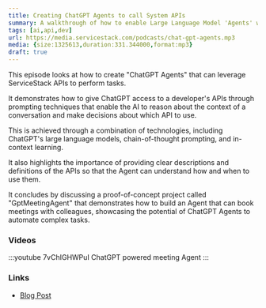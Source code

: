 ```yaml
---
title: Creating ChatGPT Agents to call System APIs
summary: A walkthrough of how to enable Large Language Model 'Agents' with access to your own ServiceStack APIs
tags: [ai,api,dev]
url: https://media.servicestack.com/podcasts/chat-gpt-agents.mp3
media: {size:1325613,duration:331.344000,format:mp3}
draft: true
---
```


This episode looks at how to create "ChatGPT Agents" that can leverage ServiceStack APIs to 
perform tasks. 

It demonstrates how to give ChatGPT access to a developer's APIs through prompting techniques 
that enable the AI to reason about the context of a conversation and make decisions about which 
API to use. 

This is achieved through a combination of technologies, including ChatGPT's large language models, 
chain-of-thought prompting, and in-context learning. 

It also highlights the importance of providing clear descriptions and definitions of the APIs 
so that the Agent can understand how and when to use them. 

It concludes by discussing a proof-of-concept project called "GptMeetingAgent" that demonstrates 
how to build an Agent that can book meetings with colleagues, showcasing the potential of 
ChatGPT Agents to automate complex tasks.

### Videos

:::youtube 7vChIGHWPuI
ChatGPT powered meeting Agent
:::

### Links

- [Blog Post](/posts/chat-gpt-agents)
